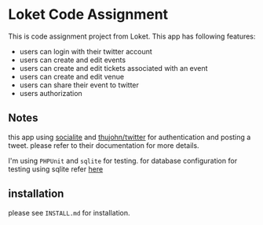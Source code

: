 # Loket Code Assignment

This is code assignment project from Loket. This app has following features:

* users can login with their twitter account
* users can create and edit events
* users can create and edit tickets associated with an event
* users can create and edit venue
* users can share their event to twitter
* users authorization

## Notes

this app using [socialite](https://github.com/laravel/socialite) and [thujohn/twitter](https://github.com/thujohn/twitter) for authentication and posting a tweet. please refer to their documentation for more details.

I'm using `PHPUnit` and `sqlite` for testing. for database configuration for testing using sqlite refer [here](https://github.com/ishadif/loketcom/blob/master/INSTALL.md#testing) 

## installation

please see `INSTALL.md` for installation.

